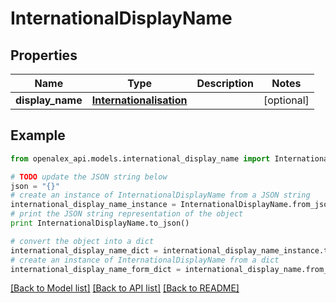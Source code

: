# InternationalDisplayName


## Properties

Name | Type | Description | Notes
------------ | ------------- | ------------- | -------------
**display_name** | [**Internationalisation**](Internationalisation.md) |  | [optional] 

## Example

```python
from openalex_api.models.international_display_name import InternationalDisplayName

# TODO update the JSON string below
json = "{}"
# create an instance of InternationalDisplayName from a JSON string
international_display_name_instance = InternationalDisplayName.from_json(json)
# print the JSON string representation of the object
print InternationalDisplayName.to_json()

# convert the object into a dict
international_display_name_dict = international_display_name_instance.to_dict()
# create an instance of InternationalDisplayName from a dict
international_display_name_form_dict = international_display_name.from_dict(international_display_name_dict)
```
[[Back to Model list]](../README.md#documentation-for-models) [[Back to API list]](../README.md#documentation-for-api-endpoints) [[Back to README]](../README.md)


